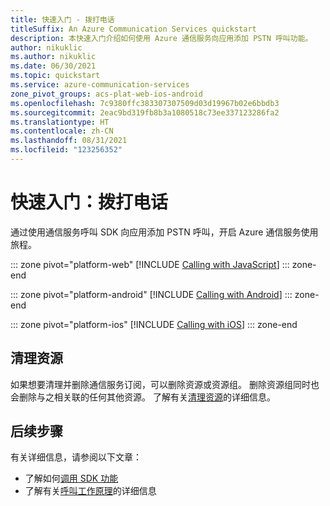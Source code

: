 ```yaml
---
title: 快速入门 - 拨打电话
titleSuffix: An Azure Communication Services quickstart
description: 本快速入门介绍如何使用 Azure 通信服务向应用添加 PSTN 呼叫功能。
author: nikuklic
ms.author: nikuklic
ms.date: 06/30/2021
ms.topic: quickstart
ms.service: azure-communication-services
zone_pivot_groups: acs-plat-web-ios-android
ms.openlocfilehash: 7c9380ffc383307307509d03d19967b02e6bbdb3
ms.sourcegitcommit: 2eac9bd319fb8b3a1080518c73ee337123286fa2
ms.translationtype: HT
ms.contentlocale: zh-CN
ms.lasthandoff: 08/31/2021
ms.locfileid: "123256352"
---
```

# <a name="quickstart-call-to-phone"></a>快速入门：拨打电话

通过使用通信服务呼叫 SDK 向应用添加 PSTN 呼叫，开启 Azure 通信服务使用旅程。

::: zone pivot="platform-web"
[!INCLUDE [Calling with JavaScript](./includes/pstn/pstn-call-js.md)]
::: zone-end

::: zone pivot="platform-android"
[!INCLUDE [Calling with Android](./includes/pstn/pstn-call-android.md)]
::: zone-end

::: zone pivot="platform-ios"
[!INCLUDE [Calling with iOS](./includes/pstn/pstn-call-ios.md)]
::: zone-end

## <a name="clean-up-resources"></a>清理资源

如果想要清理并删除通信服务订阅，可以删除资源或资源组。 删除资源组同时也会删除与之相关联的任何其他资源。 了解有关[清理资源](../create-communication-resource.md#clean-up-resources)的详细信息。

## <a name="next-steps"></a>后续步骤

有关详细信息，请参阅以下文章：

- 了解如何[调用 SDK 功能](./calling-client-samples.md)
- 了解有关[呼叫工作原理](../../concepts/voice-video-calling/about-call-types.md)的详细信息
